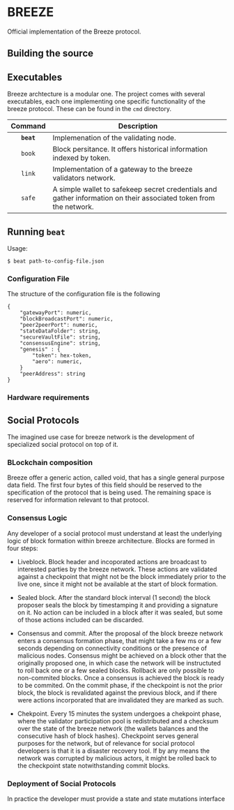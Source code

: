 # BREEZE

Official implementation of the Breeze protocol.

## Building the source

## Executables

Breeze archtecture is a modular one. The project comes with several executables, each one implementing one specific functionality 
of the breeze protocol. These can be found in the `cmd` directory.

|  Command   | Description                                                                                                        |
| :--------: | ------------------------------------------------------------------------------------------------------------------ |
| **`beat`** | Implemenation of the validating node.                                                                              |
| `book`     | Block persitance. It offers historical information indexed by token.                                               |
| `link`     | Implementation of a gateway to the breeze validators network.                                                      |
| `safe`     | A simple wallet to safekeep secret credentials and gather information on their associated token from the network.  |

## Running `beat`

Usage:

```shell
$ beat path-to-config-file.json
```

### Configuration File

The structure of the configuration file is the following

```
{
    "gatewayPort": numeric,
    "blockBroadcastPort": numeric,
    "peer2peerPort": numeric,
    "stateDataFolder": string,
    "secureVaultFile": string,
    "consensusEngine": string,
    "genesis" : {
        "token": hex-token,
        "aero": numeric, 
    }
    "peerAddress": string
}
```



### Hardware requirements


## Social Protocols

The imagined use case for breeze network is the development of specialized social
protocol on top of it. 

### BLockchain composition

Breeze offer a generic action, called void, that has a 
single general purpose data field. The first four bytes of this field should be
reserved to the specification of the protocol that is being used. The remaining 
space is reserved for information relevant to that protocol.

### Consensus Logic

Any developer of a social protocol must understand at least the underlying logic
of block formation within breeze architecture. Blocks are formed in four steps:

* Liveblock. Block header and incoporated actions are broadcast to interested 
  parties by the breeze network. These actions are validated against a checkpoint
  that might not be the block immediately prior to the live one, since it might 
  not be available at the start of block formation.

* Sealed block. After the standard block interval (1 second) the block proposer 
  seals the block by timestamping it and providing a signature on it. No action
  can be included in a block after it was sealed, but some of those actions 
  included can be discarded.

* Consensus and commit. After the proposal of the block breeze network enters a 
  consensus formation phase, that might take a few ms or a few seconds depending
  on connectivity conditions or the presence of malicious nodes. Consensus might
  be achieved on a block other that the originally proposed one, in which case
  the network will be instructuted to roll back one or a few sealed blocks. 
  Rollback are only possible to non-commited blocks. Once a consensus
  is achieved the block is ready to be commited. On the commit phase, if the 
  checkpoint is not the prior block, the block is revalidated against the previous
  block, and if there were actions incorporated that are invalidated they are
  marked as such.

* Chekpoint. Every 15 minutes the system undergoes a chekpoint phase, where the 
  validator participation pool is redistributed and a checksum over the state 
  of the breeze network (the wallets balances and the consecutive hash of block 
  hashes). Checkpoint serves general purposes for the network, but of relevance 
  for social protocol developers is that it is a disaster recovery tool. If by 
  any means the network was corrupted by malicious actors, it might be rolled
  back to the checkpoint state notwithstanding commit blocks. 

### Deployment of Social Protocols

In practice the developer must provide a state and state mutations interface 
